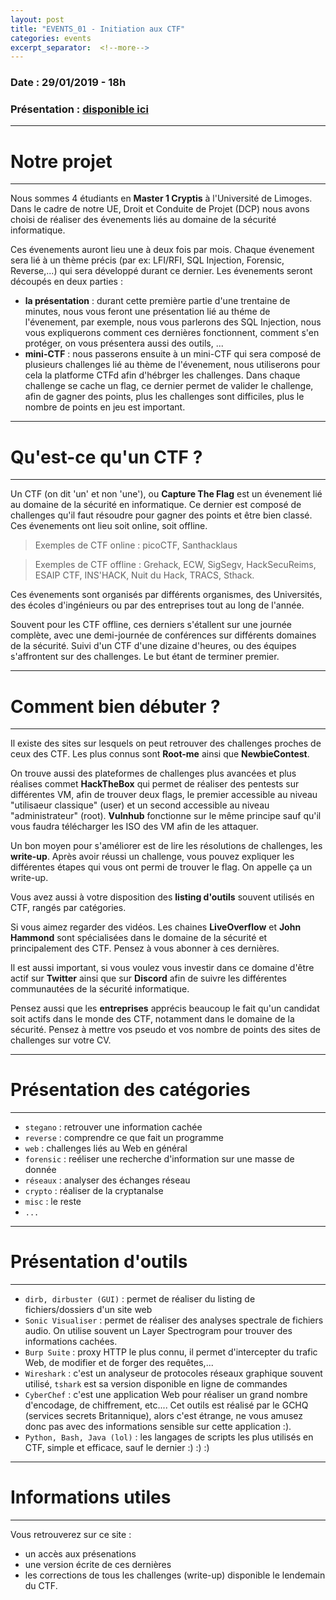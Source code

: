 ```yaml
---
layout: post
title: "EVENTS_01 - Initiation aux CTF"
categories: events
excerpt_separator:  <!--more-->
---
```

<!--more-->

### Date : 29/01/2019 - 18h
### Présentation : <a href="https://slides.com/adelalm/event_01" target="_blank">disponible ici</a>

---
# Notre projet
---

Nous sommes 4 étudiants en __Master 1 Cryptis__ à l'Université de Limoges. Dans le cadre de notre UE, Droit et Conduite de Projet (DCP) nous avons choisi de réaliser des évenements liés au domaine de la sécurité informatique.

Ces évenements auront lieu une à deux fois par mois. Chaque évenement sera lié à un thème précis (par ex: LFI/RFI, SQL Injection, Forensic, Reverse,...) qui sera développé durant ce dernier. Les évenements seront découpés en deux parties : 
* __la présentation__ : durant cette première partie d'une trentaine de minutes, nous vous feront une présentation lié au théme de l'évenement, par exemple, nous vous parlerons des SQL Injection, nous vous expliquerons comment ces dernières fonctionnent, comment s'en protéger, on vous présentera aussi des outils, ...
* __mini-CTF__ : nous passerons ensuite à un mini-CTF qui sera composé de plusieurs challenges lié au thème de l'évenement, nous utiliserons pour cela la platforme CTFd afin d'hébrger les challenges. Dans chaque challenge se cache un flag, ce dernier permet de valider le challenge, afin de gagner des points, plus les challenges sont difficiles, plus le nombre de points en jeu est important.

---
# Qu'est-ce qu'un CTF ?
---

Un CTF (on dit 'un' et non 'une'), ou __Capture The Flag__ est un évenement lié au domaine de la sécurité en informatique. Ce dernier est composé de challenges qu'il faut résoudre pour gagner des points et être bien classé. Ces évenements ont lieu soit online, soit offline.

> Exemples de CTF online : picoCTF, Santhacklaus

> Exemples de CTF offline : Grehack, ECW, SigSegv, HackSecuReims, ESAIP CTF, INS'HACK, Nuit du Hack, TRACS, Sthack.

Ces évenements sont organisés par différents organismes, des Universités, des écoles d'ingénieurs ou par des entreprises tout au long de l'année.

Souvent pour les CTF offline, ces derniers s'étallent sur une journée complète, avec une demi-journée de conférences sur différents domaines de la sécurité. Suivi d'un CTF d'une dizaine d'heures, ou des équipes s'affrontent sur des challenges. Le but étant de terminer premier.

---
# Comment bien débuter ?
---

Il existe des sites sur lesquels on peut retrouver des challenges proches de ceux des CTF. Les plus connus sont __Root-me__ ainsi que __NewbieContest__.

On trouve aussi des plateformes de challenges plus avancées et plus réalises commet __HackTheBox__ qui permet de réaliser des pentests sur différentes VM, afin de trouver deux flags, le premier accessible au niveau "utilisaeur classique" (user) et un second accessible au niveau "administrateur" (root). __Vulnhub__ fonctionne sur le même principe sauf qu'il vous faudra télécharger les ISO des VM afin de les attaquer.

Un bon moyen pour s'améliorer est de lire les résolutions de challenges, les __write-up__. Après avoir réussi un challenge, vous pouvez expliquer les différentes étapes qui vous ont permi de trouver le flag. On appelle ça un write-up.

Vous avez aussi à votre disposition des __listing d'outils__ souvent utilisés en CTF, rangés par catégories.

Si vous aimez regarder des vidéos. Les chaines __LiveOverflow__ et __John Hammond__ sont spécialisées dans le domaine de la sécurité et principalement des CTF. Pensez à vous abonner à ces dernières.

Il est aussi important, si vous voulez vous investir dans ce domaine d'être actif sur __Twitter__ ainsi que sur __Discord__ afin de suivre les différentes communautées de la sécurité informatique.

Pensez aussi que les __entreprises__ apprécis beaucoup le fait qu'un candidat soit actifs dans le monde des CTF, notamment dans le domaine de la sécurité. Pensez à mettre vos pseudo et vos nombre de points des sites de challenges sur votre CV.

---
# Présentation des catégories
---

* `stegano` : retrouver une information cachée
* `reverse` : comprendre ce que fait un programme
* `web` : challenges liés au Web en général
* `forensic` : reéliser une recherche d'information sur une masse de donnée
* `réseaux` : analyser des échanges réseau
* `crypto` : réaliser de la cryptanalse
* `misc` : le reste
* `...`

---
# Présentation d'outils
---

* `dirb, dirbuster (GUI)` : permet de réaliser du listing de fichiers/dossiers d'un site web
* `Sonic Visualiser` : permet de réaliser des analyses spectrale de fichiers audio. On utilise souvent un Layer Spectrogram pour trouver des informations cachées.
* `Burp Suite` : proxy HTTP le plus connu, il permet d'intercepter du trafic Web, de modifier et de forger des requêtes,...
* `Wireshark` : c'est un analyseur de protocoles réseaux graphique souvent utilisé, `tshark` est sa version disponible en ligne de commandes
* `CyberChef` : c'est une application Web pour réaliser un grand nombre d'encodage, de chiffrement, etc.... Cet outils est réalisé par le GCHQ (services secrets Britannique), alors c'est étrange, ne vous amusez donc pas avec des informations sensible sur cette application :).
* `Python, Bash, Java (lol)` : les langages de scripts les plus utilisés en CTF, simple et efficace, sauf le dernier :) :) :)

---
# Informations utiles
---

Vous retrouverez sur ce site :
* un accès aux présenations
* une version écrite de ces dernières
* les corrections de tous les challenges (write-up) disponible le lendemain du CTF.
